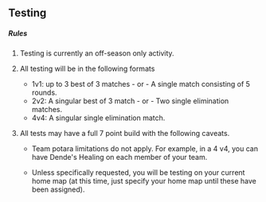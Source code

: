 ## Testing

##### Rules

1. Testing is currently an off-season only activity. 

2. All testing will be in the following formats
    - 1v1: up to 3 best of 3 matches - or - A single match consisting of 5 rounds.
    - 2v2: A singular best of 3 match - or - Two single elimination matches.
    - 4v4: A singular single elimination match.

3. All tests may have a full 7 point build with the following caveats. 

    - Team potara limitations do not apply. For example, in a 4 v4, you can have Dende's Healing on each member of your team.

    - Unless specifically requested, you will be testing on your current home map (at this time, just specify your home map until these have been assigned).
